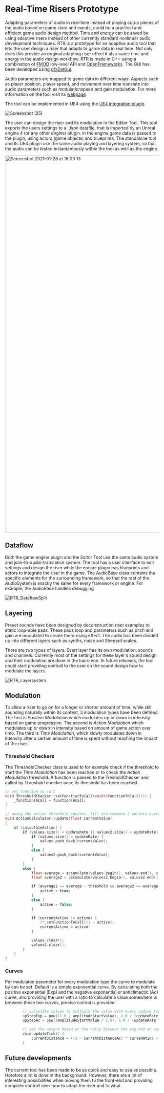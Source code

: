 # Real-Time Risers Prototype
Adapting parameters of audio in real-time instead of playing cutup pieces of the audio based on game state and events, could be a practical and efficient game audio design method. Time and energy can be saved by using adaptive risers instead of other currently standard nonlinear audio development techniques. RTR is a prototype for an adaptive audio tool that lets the user design a riser that adapts to game data in real time. Not only does this provide an original adapting riser effect it also saves time and energy in the audio design workflow. RTR is made in C++ using a combination of [FMOD](https://fmod.com/) low-level API and [OpenFrameworks](https://openframeworks.cc/). The GUI has been developed using [ofxDatGui](https://github.com/braitsch/ofxDatGui).

Audio parameters are mapped to game data in different ways. Aspects such as player position, player speed, and movement over time translate into audio parameters such as modulationspeed and gain modulation. For more information on the tool visit its [webpage](http://sdkoning.com/).

The tool can be implemented in UE4 using the [UE4 integration plugin](https://github.com/StijndeK/RTR_UE4Integration).

![Screenshot (25)](https://user-images.githubusercontent.com/31696336/107762003-9a523700-6d2c-11eb-8367-d1198573482b.png)

The user can design the riser and its modulation in the Editor Tool. This tool exports the users settings to a .Json datafile, that is imported by an Unreal engine 4 (or any other engine) plugin. In the engine game data is passed to the plugin, using actors (game objects) and blueprints. The standalone tool and its UE4 plugin use the same audio playing and layering system, so that the audio can be tested instantaniously within the tool as well as the engine.

<img width="1235" alt="Screenshot 2021-01-28 at 16 03 13" src="https://user-images.githubusercontent.com/31696336/106205781-55bc8c80-61bf-11eb-9aab-bfdd4743eaab.png">

## Dataflow
Both the game engine plugin and the Editor Tool use the same audio system and json-to-audio-translation system. The tool has a user interface to edit settings and design the riser while the engine plugin has blueprints and actors to integrate the riser in the game. The AudioBase class contains the specific elements for the surrounding framework, so that the rest of the AudioSystem is exactly the same for every framework or engine. For example, the AudioBase handles debugging.

![RTR_DataflowSplit](https://user-images.githubusercontent.com/31696336/104633126-fb8bd980-569e-11eb-92f6-6616ba3970e0.png)

## Layering
Preset sounds have been designed by deconstruction riser examples to static loop-able pads. These pads loop and parameters such as pitch and gain are modulated to create there rising effect. The audio has been divided up into different layers such as synths, noise and Shepard scales.

There are two types of layers. Evert layer has its own modulation, sounds and channels. Currently most of the settings for these layer's sound design and their modulation are done in the back-end. In future releases, the tool could start providing controll to the user on the sound design how to modulate the layers. 

![RTR_Layersystem](https://user-images.githubusercontent.com/31696336/104494075-41c93600-55d6-11eb-9480-007c5f8846e3.png)

## Modulation
To allow a riser to go on for a longer or shorter amount of time, while still sounding naturally within its context, 3 modulation types have been defined. The first is *Position Modulation* which modulates up or down in intensity based on game progression. The second is *Action Modulation* which modulates up or down in intensity based on amount of game action over time. The third is *Time Modulation*, which slowly modulates down in intensity after a certain amount of time is spent without reaching the impact of the riser. 

### Threshold Checkers
The ThresholdChecker class is used to for example check if the threshold to start the *Time Modulation* has been reached or to check the *Action Modulation* threshold. A function is passed to the TresholdChecker and called by Threshold checker once its threshold has been reached.

```C++
// set function to call
void ThresholdChecker::setFunctionToCall(void(&functionToCall)()) {
	_functionToCall = functionToCall;
}

// using the action threshold checker, fill and compare 2 vectors averages, and call function when threshold has been reached
void ActionCalculator::update(float currentValue)
{
	if (calculateAction) {
		if (values.size() < updateRate || values2.size() < updateRate) {
			if (values.size() < updateRate) {
				values.push_back(currentValue);
			}
			else {
				values2.push_back(currentValue);
			}
		}
		else {
			float average = accumulate(values.begin(), values.end(), 0.0) / updateRate;
			float average2 = accumulate(values2.begin(), values2.end(), 0.0) / updateRate;

			if (average2 >= average - threshold && average2 <= average + threshold && average + average2 != 0) {
				active = true;
			}
			else {
				active = false;
			}

			if (currentActive != active) {
				(*_setFunctionToCall)(1 - active);
				currentActive = active;
			}

			values.clear();
			values2.clear();
		}
	}
}
```

### Curves
Per modulated parameter for every modulation type the curve to modulate by can be set. Default is a simple exponential curve. By calculating both the positive exponential (Exp) and the negative exponential or anticlimactic (Ac) curve, and providing the user with a ratio to calculate a value somewhere in between these two curves, precise control is provided.
```C++
        // calculate values to multiply the value with every update tick
		upStepExp = pow((1.0 / amplitudeStartValue), 1.0 / (updateRate * attackUpSec));
		upStepAc = pow((amplitudeStartValue / 1.0), 1.0 / (updateRate * attackUpSec));

        // set the output based on the ratio between the exp and ac curve
        void updateTick() {
            currentDistance = ((1 - currentDistanceAc) * curveRatio) + (currentDistanceExp * (1 - curveRatio));
        }
```

## Future developments
The current tool has been made to be as quick and easy to use as possible. Herefore a lot is done in the background. However, there are a lot of interesting possibilities when moving them to the front-end and providing complete controll over how to adapt the riser and to what. 
